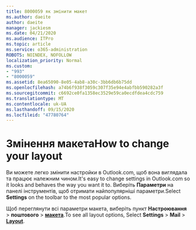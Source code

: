 ```yaml
---
title: 8000059 як змінити макет
ms.author: daeite
author: daeite
manager: jackiesm
ms.date: 04/21/2020
ms.audience: ITPro
ms.topic: article
ms.service: o365-administration
ROBOTS: NOINDEX, NOFOLLOW
localization_priority: Normal
ms.custom:
- "993"
- "8000059"
ms.assetid: 8ea65090-8e05-4ab8-a30c-3bb6db6b75dd
ms.openlocfilehash: a74b6f938f3059c307f35e94e4abfbb590282a3f
ms.sourcegitcommit: c6692ce0fa1358ec3529e59ca0ecdfdea4cdc759
ms.translationtype: MT
ms.contentlocale: uk-UA
ms.lasthandoff: 09/15/2020
ms.locfileid: "47780764"
---
```

# <a name="how-to-change-your-layout"></a><span data-ttu-id="407d6-102">Змінення макета</span><span class="sxs-lookup"><span data-stu-id="407d6-102">How to change your layout</span></span>

<span data-ttu-id="407d6-103">Ви можете легко змінити настройки в Outlook.com, щоб вона виглядала та працює належним чином.</span><span class="sxs-lookup"><span data-stu-id="407d6-103">It's easy to change settings in Outlook.com so it looks and behaves the way you want it to.</span></span> <span data-ttu-id="407d6-104">Виберіть **Параметри** на панелі інструментів, щоб отримати найпопулярніші параметри.</span><span class="sxs-lookup"><span data-stu-id="407d6-104">Select **Settings** on the toolbar to the most popular options.</span></span>

<span data-ttu-id="407d6-105">Щоб переглянути всі параметри макета, виберіть пункт **Настроювання**  >  **поштового**  >  [**макета**](https://outlook.live.com/mail/options/mail/layout).</span><span class="sxs-lookup"><span data-stu-id="407d6-105">To see all layout options, Select **Settings** > **Mail** > [**Layout**](https://outlook.live.com/mail/options/mail/layout).</span></span>
  